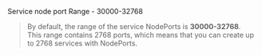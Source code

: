 Service node port Range - 30000-32768
> By default, the range of the service NodePorts is **30000-32768**.   
This range contains 2768 ports, which means that you can create up to 2768 services with NodePorts.
